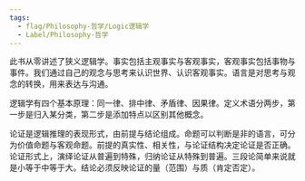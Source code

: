 ```yaml
---
tags:
  - flag/Philosophy-哲学/Logic逻辑学
  - Label/Philosophy-哲学
---
```


此书从零讲述了狭义逻辑学。事实包括主观事实与客观事实，客观事实包括事物与事件。我们通过自己的观念与思考来认识世界、认识客观事实。语言是对思考与观念的转换，用来表达与沟通。

逻辑学有四个基本原理：同一律、排中律、矛盾律、因果律。定义术语分两步，第一步是归入某分类，第二步是添加特点以区别其他概念。

论证是逻辑推理的表现形式，由前提与结论组成。命题可以判断是非的语言，可分为价值命题与客观命题。前提的真实性、相关性，与论证结构决定论证是否正确。论证形式上，演绎论证从普遍到特殊，归纳论证从特殊到普遍。三段论简单来说就是小等于中等于大。结论必须反映论证的量（范围）与质（肯定否定）。

